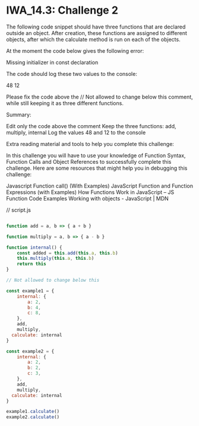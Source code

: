 # IWA_14.3: Challenge 2
The following code snippet should have three functions that are declared outside an object. After creation, these functions are assigned to different objects, after which the calculate method is run on each of the objects.

 

At the moment the code below gives the following error:

 

Missing initializer in const declaration


The code should log these two values to the console:

48
12
 

Please fix the code above the // Not allowed to change below this comment, while still keeping it as three different functions.

 

Summary:

Edit only the code above the comment
Keep the three functions: add, multiply, internal
Log the values 48 and 12 to the console
 

Extra reading material and tools to help you complete this challenge:
 

In this challenge you will have to use your knowledge of Function Syntax, Function Calls and Object References to successfully complete this challenge. Here are some resources that might help you in debugging this challenge:

Javascript Function call() (With Examples)
JavaScript Function and Function Expressions (with Examples)
How Functions Work in JavaScript – JS Function Code Examples
Working with objects - JavaScript | MDN
 

// script.js
``` js

function add = a, b => { a + b }

function multiply = a, b => { a - b }

function internal() {
	const added = this.add(this.a, this.b)
	this.multiply(this.a, this.b)
	return this
}

// Not allowed to change below this

const example1 = {
	internal: {
		a: 2,
		b: 4,
		c: 8,
	},
	add,
	multiply,
  calculate: internal
}

const example2 = {
	internal: {
		a: 2,
		b: 2,
		c: 3,
	},
	add,
	multiply,
  calculate: internal
}

example1.calculate()
example2.calculate()
```